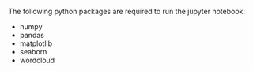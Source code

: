 The following python packages are required to run the jupyter notebook:
- numpy
- pandas
- matplotlib
- seaborn
- wordcloud
